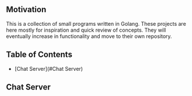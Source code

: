 ## Motivation

This is a collection of small programs written in Golang. These projects are here mostly for inspiration
and quick review of concepts. They will eventually increase in functionality and move to their own repository.

## Table of Contents
- [Chat Server](#Chat Server)











## Chat Server

